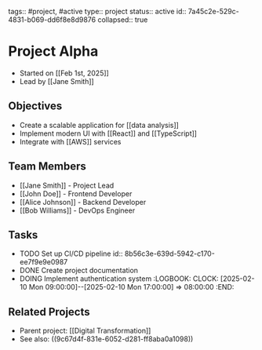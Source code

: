 tags:: #project, #active
type:: project
status:: active
id:: 7a45c2e-529c-4831-b069-dd6f8e8d9876
collapsed:: true

# Project Alpha
- Started on [[Feb 1st, 2025]]
- Lead by [[Jane Smith]]

## Objectives
- Create a scalable application for [[data analysis]]
- Implement modern UI with [[React]] and [[TypeScript]]
- Integrate with [[AWS]] services

## Team Members
- [[Jane Smith]] - Project Lead
- [[John Doe]] - Frontend Developer
- [[Alice Johnson]] - Backend Developer
- [[Bob Williams]] - DevOps Engineer

## Tasks
- TODO Set up CI/CD pipeline
  id:: 8b56c3e-639d-5942-c170-ee7f9e9e0987
- DONE Create project documentation
- DOING Implement authentication system
  :LOGBOOK:
  CLOCK: [2025-02-10 Mon 09:00:00]--[2025-02-10 Mon 17:00:00] =>  08:00:00
  :END:

## Related Projects
- Parent project: [[Digital Transformation]]
- See also: ((9c67d4f-831e-6052-d281-ff8aba0a1098)) 
